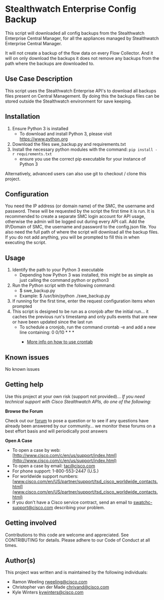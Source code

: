 # Stealthwatch Enterprise Config Backup

This script will downloaded all config backups from the Stealthwatch Enterprise Central Manager,
for all the appliances managed by Stealthwatch Enterprise Central Manager.

It will not create a backup of the flow data on every Flow Collector.
And it will on only download the backups it does not remove any backups from the path where the backups are downloaded to.


## Use Case Description

This script uses the Stealthwatch Enterprise API's to download all backups files present on Central Management.
By doing this the backups files can be stored outside the Stealthwatch environment for save keeping.

## Installation

1. Ensure Python 3 is installed
   - To download and install Python 3, please visit https://www.python.org
2. Download the files swe_backup.py and requirements.txt
3. Install the necessary python modules with the command: ``` pip install -r requirements.txt ```
   - ensure you use the correct pip executable for your instance of Python 3

Alternatively, advanced users can also use git to checkout / clone this project.

## Configuration

You need the IP address (or domain name) of the SMC, the username and password. These will be requested by the script the first time it is run. It is recommended to create a separate SMC login account for API usage, otherwise the admin will be logged out during every API call. Add the IP/Domain of SMC, the username and password to the config.json file. You also need the full path of where the script will download all the backup files.
If you do not add anything, you will be prompted to fill this in when executing the script.

## Usage

1. Identify the path to your Python 3 executable
   - Depending how Python 3 was installed, this might be as simple as just calling the command python or python3
2. Run the Python script with the following command:
   - $ <PYTHON-PATH> swe_backup.py
   - Example: $ /usr/bin/python ./swe_backup.py
3. If running for the first time, enter the request configuration items when prompted
4. This script is designed to be run as a cronjob after the initial run... it caches the previous run's timestamp and only pulls events that are new or have been updated since the last run
   - To schedule a cronjob, run the command crontab -e and add a new line containing: 0 0/10 * * * <path-to-python-script>
     - [More info on how to use crontab](https://opensource.com/article/17/11/how-use-cron-linux)

## Known issues

No known issues

## Getting help

Use this project at your own risk (support not provided)... _If you need technical support with Cisco Stealthwatch APIs, do one of the following:_

__Browse the Forum__

Check out our [forum](https://community.cisco.com/t5/custom/page/page-id/customFilteredByMultiLabel?board=j-disc-dev-security&labels=stealthwatch) to pose a question or to see if any questions have already been answered by our community... we monitor these forums on a best effort basis and will periodically post answers

__Open A Case__
  - To open a case by web: [http://www.cisco.com/c/en/us/support/index.html](http://www.cisco.com/c/en/us/support/index.html)
  - To open a case by email: tac@cisco.com
  - For phone support: 1-800-553-2447 (U.S.)
  - For worldwide support numbers: [www.cisco.com/en/US/partner/support/tsd_cisco_worldwide_contacts.html](www.cisco.com/en/US/partner/support/tsd_cisco_worldwide_contacts.html)
  - If you don't have a Cisco service contract, send an email to swatchc-support@cisco.com describing your problem.

## Getting involved

Contributions to this code are welcome and appreciated. See CONTRIBUTING for details. Please adhere to our Code of Conduct at all times.

## Author(s)

This project was written and is maintained by the following individuals:

* Ramon Weeling <rweeling@cisco.com>
* Christopher van der Made <chrivand@cisco.com>
* Kyle Winters <kywinters@cisco.com>
